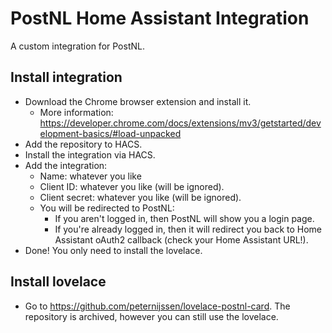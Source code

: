 # PostNL Home Assistant Integration
A custom integration for PostNL. 

## Install integration
- Download the Chrome browser extension and install it.
  - More information: https://developer.chrome.com/docs/extensions/mv3/getstarted/development-basics/#load-unpacked
- Add the repository to HACS.
- Install the integration via HACS.
- Add the integration:
  - Name: whatever you like
  - Client ID: whatever you like (will be ignored).
  - Client secret: whatever you like (will be ignored).
  - You will be redirected to PostNL:
    - If you aren't logged in, then PostNL will show you a login page.
    - If you're already logged in, then it will redirect you back to Home Assistant oAuth2 callback (check your Home Assistant URL!).
- Done! You only need to install the lovelace.

## Install lovelace
- Go to https://github.com/peternijssen/lovelace-postnl-card. The repository is archived, however you can still use the lovelace.
